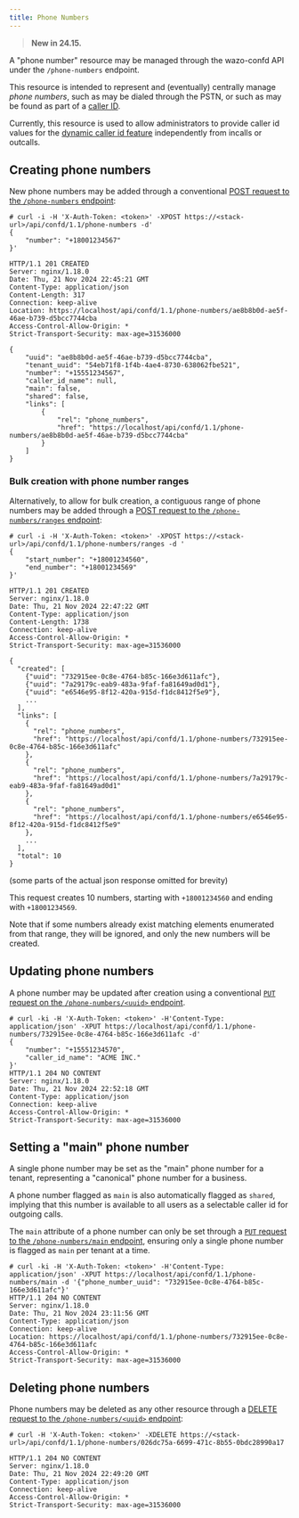 ```yaml
---
title: Phone Numbers
---
```


> **New in 24.15.**

A "phone number" resource may be managed through the wazo-confd API under the `/phone-numbers`
endpoint.

This resource is intended to represent and (eventually) centrally manage _phone numbers_, such as
may be dialed through the PSTN, or such as may be found as part of a
[caller ID](/uc-doc/administration/callerid).

Currently, this resource is used to allow administrators to provide caller id values for the
[dynamic caller id feature](/uc-doc/administration/callerid#dynamic-caller-id) independently from
incalls or outcalls.

## Creating phone numbers

New phone numbers may be added through a conventional
[POST request to the `/phone-numbers` endpoint](/documentation/api/configuration.html#tag/phone-numbers/operation/create_phone_number):

```shell
# curl -i -H 'X-Auth-Token: <token>' -XPOST https://<stack-url>/api/confd/1.1/phone-numbers -d'
{
    "number": "+18001234567"
}'

HTTP/1.1 201 CREATED
Server: nginx/1.18.0
Date: Thu, 21 Nov 2024 22:45:21 GMT
Content-Type: application/json
Content-Length: 317
Connection: keep-alive
Location: https://localhost/api/confd/1.1/phone-numbers/ae8b8b0d-ae5f-46ae-b739-d5bcc7744cba
Access-Control-Allow-Origin: *
Strict-Transport-Security: max-age=31536000

{
    "uuid": "ae8b8b0d-ae5f-46ae-b739-d5bcc7744cba",
    "tenant_uuid": "54eb71f8-1f4b-4ae4-8730-638062fbe521",
    "number": "+15551234567",
    "caller_id_name": null,
    "main": false,
    "shared": false,
    "links": [
        {
            "rel": "phone_numbers",
            "href": "https://localhost/api/confd/1.1/phone-numbers/ae8b8b0d-ae5f-46ae-b739-d5bcc7744cba"
        }
    ]
}
```

### Bulk creation with phone number ranges

Alternatively, to allow for bulk creation, a contiguous range of phone numbers may be added through
a
[POST request to the `/phone-numbers/ranges` endpoint](/documentation/api/configuration.html#tag/phone-numbers/operation/create_phone_numbers_range):

```shell
# curl -i -H 'X-Auth-Token: <token>' -XPOST https://<stack-url>/api/confd/1.1/phone-numbers/ranges -d '
{
    "start_number": "+18001234560",
    "end_number": "+18001234569"
}'

HTTP/1.1 201 CREATED
Server: nginx/1.18.0
Date: Thu, 21 Nov 2024 22:47:22 GMT
Content-Type: application/json
Content-Length: 1738
Connection: keep-alive
Access-Control-Allow-Origin: *
Strict-Transport-Security: max-age=31536000

{
  "created": [
    {"uuid": "732915ee-0c8e-4764-b85c-166e3d611afc"},
    {"uuid": "7a29179c-eab9-483a-9faf-fa81649ad0d1"},
    {"uuid": "e6546e95-8f12-420a-915d-f1dc8412f5e9"},
    ...
  ],
  "links": [
    {
      "rel": "phone_numbers",
      "href": "https://localhost/api/confd/1.1/phone-numbers/732915ee-0c8e-4764-b85c-166e3d611afc"
    },
    {
      "rel": "phone_numbers",
      "href": "https://localhost/api/confd/1.1/phone-numbers/7a29179c-eab9-483a-9faf-fa81649ad0d1"
    },
    {
      "rel": "phone_numbers",
      "href": "https://localhost/api/confd/1.1/phone-numbers/e6546e95-8f12-420a-915d-f1dc8412f5e9"
    },
    ...
  ],
  "total": 10
}
```

(some parts of the actual json response omitted for brevity)

This request creates 10 numbers, starting with `+18001234560` and ending with `+18001234569`.

Note that if some numbers already exist matching elements enumerated from that range, they will be
ignored, and only the new numbers will be created.

## Updating phone numbers

A phone number may be updated after creation using a conventional
[`PUT` request on the `/phone-numbers/<uuid>` endpoint](/documentation/api/configuration.html#tag/phone-numbers/operation/update_phone_numbers).

```shell
# curl -ki -H 'X-Auth-Token: <token>' -H'Content-Type: application/json' -XPUT https://localhost/api/confd/1.1/phone-numbers/732915ee-0c8e-4764-b85c-166e3d611afc -d'
{
    "number": "+15551234570",
    "caller_id_name": "ACME INC."
}'
HTTP/1.1 204 NO CONTENT
Server: nginx/1.18.0
Date: Thu, 21 Nov 2024 22:52:18 GMT
Content-Type: application/json
Connection: keep-alive
Access-Control-Allow-Origin: *
Strict-Transport-Security: max-age=31536000

```

## Setting a "main" phone number

A single phone number may be set as the "main" phone number for a tenant, representing a "canonical"
phone number for a business.

A phone number flagged as `main` is also automatically flagged as `shared`, implying that this
number is available to all users as a selectable caller id for outgoing calls.

The `main` attribute of a phone number can only be set through a
[`PUT` request to the `/phone-numbers/main` endpoint](/documentation/api/configuration.html#tag/phone-numbers/operation/set_phone_number_main),
ensuring only a single phone number is flagged as `main` per tenant at a time.

```shell
# curl -ki -H 'X-Auth-Token: <token>' -H'Content-Type: application/json' -XPUT https://localhost/api/confd/1.1/phone-numbers/main -d '{"phone_number_uuid": "732915ee-0c8e-4764-b85c-166e3d611afc"}'
HTTP/1.1 204 NO CONTENT
Server: nginx/1.18.0
Date: Thu, 21 Nov 2024 23:11:56 GMT
Content-Type: application/json
Connection: keep-alive
Location: https://localhost/api/confd/1.1/phone-numbers/732915ee-0c8e-4764-b85c-166e3d611afc
Access-Control-Allow-Origin: *
Strict-Transport-Security: max-age=31536000
```

## Deleting phone numbers

Phone numbers may be deleted as any other resource through a
[DELETE request to the `/phone-numbers/<uuid>` endpoint](/documentation/api/configuration.html#tag/phone-numbers/operation/delete_phone_number):

```shell
# curl -H 'X-Auth-Token: <token>' -XDELETE https://<stack-url>/api/confd/1.1/phone-numbers/026dc75a-6699-471c-8b55-0bdc28990a17

HTTP/1.1 204 NO CONTENT
Server: nginx/1.18.0
Date: Thu, 21 Nov 2024 22:49:20 GMT
Content-Type: application/json
Connection: keep-alive
Access-Control-Allow-Origin: *
Strict-Transport-Security: max-age=31536000

```
